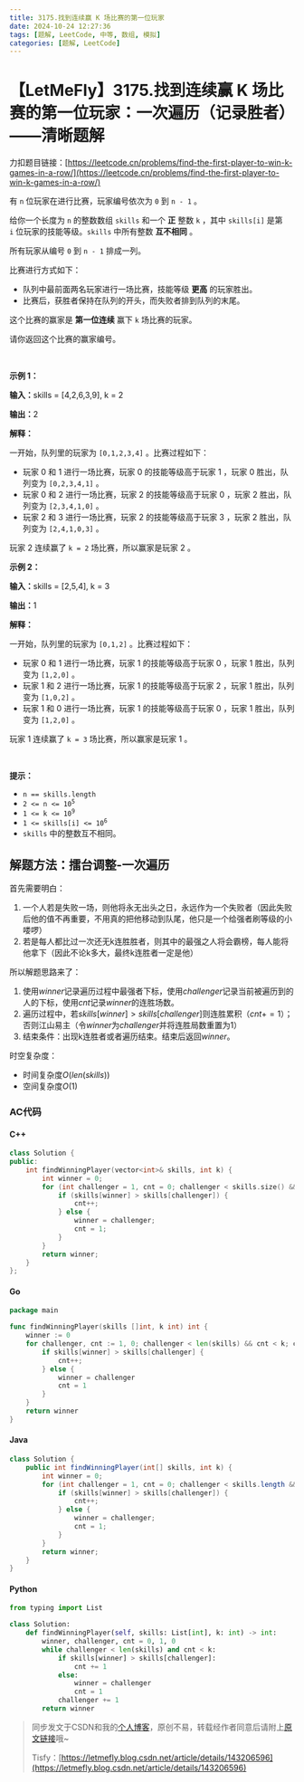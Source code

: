 ```yaml
---
title: 3175.找到连续赢 K 场比赛的第一位玩家
date: 2024-10-24 12:27:36
tags: [题解, LeetCode, 中等, 数组, 模拟]
categories: [题解, LeetCode]
---
```


# 【LetMeFly】3175.找到连续赢 K 场比赛的第一位玩家：一次遍历（记录胜者）——清晰题解

力扣题目链接：[https://leetcode.cn/problems/find-the-first-player-to-win-k-games-in-a-row/](https://leetcode.cn/problems/find-the-first-player-to-win-k-games-in-a-row/)

<p>有&nbsp;<code>n</code>&nbsp;位玩家在进行比赛，玩家编号依次为&nbsp;<code>0</code>&nbsp;到&nbsp;<code>n - 1</code>&nbsp;。</p>

<p>给你一个长度为 <code>n</code>&nbsp;的整数数组&nbsp;<code>skills</code>&nbsp;和一个 <strong>正</strong>&nbsp;整数&nbsp;<code>k</code>&nbsp;，其中&nbsp;<code>skills[i]</code>&nbsp;是第 <code>i</code>&nbsp;位玩家的技能等级。<code>skills</code>&nbsp;中所有整数 <strong>互不相同</strong>&nbsp;。</p>

<p>所有玩家从编号 <code>0</code>&nbsp;到 <code>n - 1</code>&nbsp;排成一列。</p>

<p>比赛进行方式如下：</p>

<ul>
	<li>队列中最前面两名玩家进行一场比赛，技能等级 <strong>更高</strong>&nbsp;的玩家胜出。</li>
	<li>比赛后，获胜者保持在队列的开头，而失败者排到队列的末尾。</li>
</ul>

<p>这个比赛的赢家是 <strong>第一位连续</strong>&nbsp;赢下&nbsp;<code>k</code>&nbsp;场比赛的玩家。</p>

<p>请你返回这个比赛的赢家编号。</p>

<p>&nbsp;</p>

<p><strong class="example">示例 1：</strong></p>

<div class="example-block">
<p><span class="example-io"><b>输入：</b>skills = [4,2,6,3,9], k = 2</span></p>

<p><b>输出：</b>2</p>

<p><strong>解释：</strong></p>

<p>一开始，队列里的玩家为&nbsp;<code>[0,1,2,3,4]</code>&nbsp;。比赛过程如下：</p>

<ul>
	<li>玩家 0 和 1 进行一场比赛，玩家 0 的技能等级高于玩家 1 ，玩家 0 胜出，队列变为&nbsp;<code>[0,2,3,4,1]</code>&nbsp;。</li>
	<li>玩家 0 和 2 进行一场比赛，玩家 2 的技能等级高于玩家 0 ，玩家 2 胜出，队列变为&nbsp;<code>[2,3,4,1,0]</code>&nbsp;。</li>
	<li>玩家 2 和 3 进行一场比赛，玩家 2 的技能等级高于玩家 3 ，玩家 2 胜出，队列变为&nbsp;<code>[2,4,1,0,3]</code>&nbsp;。</li>
</ul>

<p>玩家 2 连续赢了&nbsp;<code>k = 2</code>&nbsp;场比赛，所以赢家是玩家 2 。</p>
</div>

<p><strong class="example">示例 2：</strong></p>

<div class="example-block">
<p><span class="example-io"><b>输入：</b>skills = [2,5,4], k = 3</span></p>

<p><b>输出：</b>1</p>

<p><strong>解释：</strong></p>

<p>一开始，队列里的玩家为&nbsp;<code>[0,1,2]</code>&nbsp;。比赛过程如下：</p>

<ul>
	<li>玩家 0 和 1 进行一场比赛，玩家 1 的技能等级高于玩家 0 ，玩家 1 胜出，队列变为&nbsp;<code>[1,2,0]</code>&nbsp;。</li>
	<li>玩家 1&nbsp;和 2&nbsp;进行一场比赛，玩家 1 的技能等级高于玩家 2&nbsp;，玩家 1 胜出，队列变为&nbsp;<code>[1,0,2]</code>&nbsp;。</li>
	<li>玩家 1&nbsp;和 0&nbsp;进行一场比赛，玩家 1 的技能等级高于玩家 0&nbsp;，玩家 1 胜出，队列变为&nbsp;<code>[1,2,0]</code>&nbsp;。</li>
</ul>

<p>玩家 1 连续赢了&nbsp;<code>k = 3</code>&nbsp;场比赛，所以赢家是玩家 1 。</p>
</div>

<p>&nbsp;</p>

<p><strong>提示：</strong></p>

<ul>
	<li><code>n == skills.length</code></li>
	<li><code>2 &lt;= n &lt;= 10<sup>5</sup></code></li>
	<li><code>1 &lt;= k &lt;= 10<sup>9</sup></code></li>
	<li><code>1 &lt;= skills[i] &lt;= 10<sup>6</sup></code></li>
	<li><code>skills</code>&nbsp;中的整数互不相同。</li>
</ul>


    
## 解题方法：擂台调整-一次遍历

首先需要明白：

1. 一个人若是失败一场，则他将永无出头之日，永远作为一个失败者（因此失败后他的值不再重要，不用真的把他移动到队尾，他只是一个给强者刷等级的小喽啰）
2. 若是每人都比过一次还无k连胜胜者，则其中的最强之人将会霸榜，每人能将他拿下（因此不论k多大，最终k连胜者一定是他）

所以解题思路来了：

1. 使用$winner$记录遍历过程中最强者下标，使用$challenger$记录当前被遍历到的人的下标，使用$cnt$记录$winner$的连胜场数。
2. 遍历过程中，若$skills[winner]\gt skills[challenger]$则连胜累积（$cnt+=1$）；否则江山易主（令$winner$为$challenger$并将连胜局数重置为$1$）
3. 结束条件：出现k连胜者或者遍历结束。结束后返回$winner$。

时空复杂度：

+ 时间复杂度$O(len(skills))$
+ 空间复杂度$O(1)$

### AC代码

#### C++

```cpp
class Solution {
public:
    int findWinningPlayer(vector<int>& skills, int k) {
        int winner = 0;
        for (int challenger = 1, cnt = 0; challenger < skills.size() && cnt < k; challenger++) {
            if (skills[winner] > skills[challenger]) {
                cnt++;
            } else {
                winner = challenger;
                cnt = 1;
            }
        }
        return winner;
    }
};
```

#### Go

```go
package main

func findWinningPlayer(skills []int, k int) int {
    winner := 0
    for challenger, cnt := 1, 0; challenger < len(skills) && cnt < k; challenger++ {
        if skills[winner] > skills[challenger] {
            cnt++;
        } else {
            winner = challenger
            cnt = 1
        }
    }
    return winner
}
```

#### Java

```java
class Solution {
    public int findWinningPlayer(int[] skills, int k) {
        int winner = 0;
        for (int challenger = 1, cnt = 0; challenger < skills.length && cnt < k; challenger++) {
            if (skills[winner] > skills[challenger]) {
                cnt++;
            } else {
                winner = challenger;
                cnt = 1;
            }
        }
        return winner;
    }
}
```

#### Python

```python
from typing import List

class Solution:
    def findWinningPlayer(self, skills: List[int], k: int) -> int:
        winner, challenger, cnt = 0, 1, 0
        while challenger < len(skills) and cnt < k:
            if skills[winner] > skills[challenger]:
                cnt += 1
            else:
                winner = challenger
                cnt = 1
            challenger += 1
        return winner
```

> 同步发文于CSDN和我的[个人博客](https://blog.letmefly.xyz/)，原创不易，转载经作者同意后请附上[原文链接](https://blog.letmefly.xyz/2024/10/24/LeetCode%203175.%E6%89%BE%E5%88%B0%E8%BF%9E%E7%BB%AD%E8%B5%A2K%E5%9C%BA%E6%AF%94%E8%B5%9B%E7%9A%84%E7%AC%AC%E4%B8%80%E4%BD%8D%E7%8E%A9%E5%AE%B6/)哦~
>
> Tisfy：[https://letmefly.blog.csdn.net/article/details/143206596](https://letmefly.blog.csdn.net/article/details/143206596)
